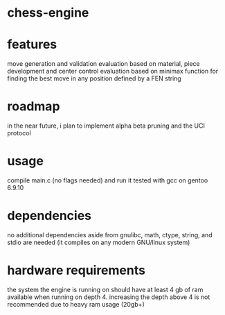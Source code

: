 # chess-engine

# features
move generation and validation
evaluation based on material, piece development and center control
evaluation based on minimax
function for finding the best move in any position defined by a FEN string

# roadmap

in the near future, i plan to implement alpha beta pruning and the UCI protocol

# usage
compile main.c (no flags needed) and run it
tested with gcc on gentoo 6.9.10

# dependencies
no additional dependencies aside from gnulibc, math, ctype, string, and stdio are needed (it compiles on any modern GNU/linux system)

# hardware requirements
the system the engine is running on should have at least 4 gb of ram available when running on depth 4. increasing the depth above 4 is not recommended due to heavy ram usage (20gb+)
